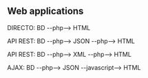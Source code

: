 Web applications
----------------

DIRECTO:  BD --php--> HTML

API REST: BD --php--> JSON --php--> HTML

API REST: BD --php--> XML  --php--> HTML

AJAX:     BD --php--> JSON --javascript--> HTML
